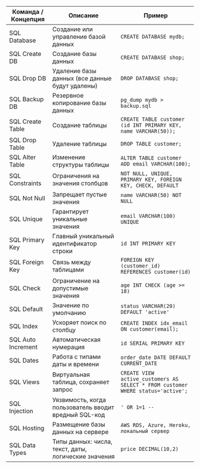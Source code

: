| Команда / Концепция | Описание | Пример |
|--------------------|----------|--------|
| SQL Database | Создание или управление базой данных | `CREATE DATABASE mydb;` |
| SQL Create DB | Создание базы данных | `CREATE DATABASE shop;` |
| SQL Drop DB | Удаление базы данных (все данные будут удалены) | `DROP DATABASE shop;` |
| SQL Backup DB | Резервное копирование базы данных | `pg_dump mydb > backup.sql` |
| SQL Create Table | Создание таблицы | `CREATE TABLE customer (id INT PRIMARY KEY, name VARCHAR(50));` |
| SQL Drop Table | Удаление таблицы | `DROP TABLE customer;` |
| SQL Alter Table | Изменение структуры таблицы | `ALTER TABLE customer ADD email VARCHAR(100);` |
| SQL Constraints | Ограничения на значения столбцов | `NOT NULL, UNIQUE, PRIMARY KEY, FOREIGN KEY, CHECK, DEFAULT` |
| SQL Not Null | Запрещает пустые значения | `name VARCHAR(50) NOT NULL` |
| SQL Unique | Гарантирует уникальные значения | `email VARCHAR(100) UNIQUE` |
| SQL Primary Key | Главный уникальный идентификатор строки | `id INT PRIMARY KEY` |
| SQL Foreign Key | Связь между таблицами | `FOREIGN KEY (customer_id) REFERENCES customer(id)` |
| SQL Check | Ограничение на допустимые значения | `age INT CHECK (age >= 18)` |
| SQL Default | Значение по умолчанию | `status VARCHAR(20) DEFAULT 'active'` |
| SQL Index | Ускоряет поиск по столбцу | `CREATE INDEX idx_email ON customer(email);` |
| SQL Auto Increment | Автоматическая нумерация | `id SERIAL PRIMARY KEY` |
| SQL Dates | Работа с типами даты и времени | `order_date DATE DEFAULT CURRENT_DATE` |
| SQL Views | Виртуальная таблица, сохраняет запрос | `CREATE VIEW active_customers AS SELECT * FROM customer WHERE status='active';` |
| SQL Injection | Уязвимость, когда пользователь вводит вредный SQL-код | `' OR 1=1 --` |
| SQL Hosting | Размещение базы данных на сервере | `AWS RDS, Azure, Heroku, локальный сервер` |
| SQL Data Types | Типы данных: числа, текст, даты, логические значения | `price DECIMAL(10,2)` |
